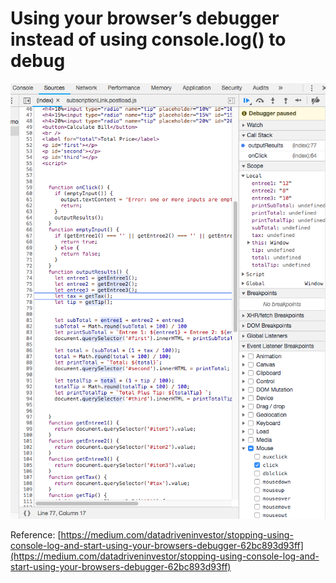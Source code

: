 # Using your browser’s debugger instead of using console.log\(\) to debug

![](../.gitbook/assets/image%20%2857%29.png)

Reference: [https://medium.com/datadriveninvestor/stopping-using-console-log-and-start-using-your-browsers-debugger-62bc893d93ff](https://medium.com/datadriveninvestor/stopping-using-console-log-and-start-using-your-browsers-debugger-62bc893d93ff)

